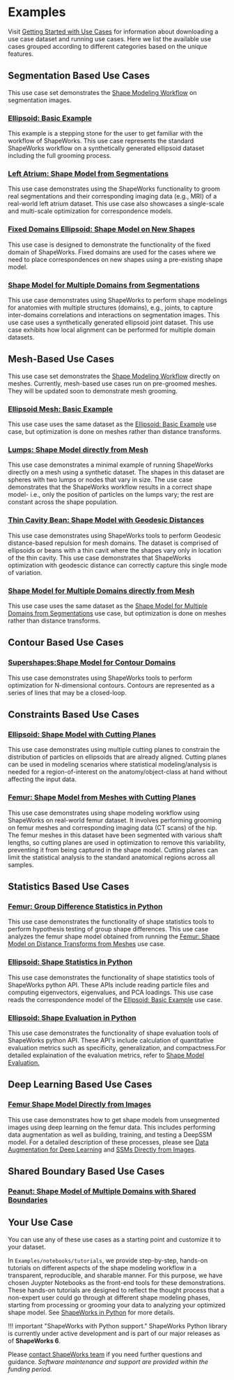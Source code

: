 # Examples

Visit [Getting Started with Use Cases](../use-cases/use-cases.md) for information about downloading a use case dataset and running use cases.
Here we list the available use cases grouped according to different categories based on the unique features.

## Segmentation Based Use Cases
This use case set demonstrates the [Shape Modeling Workflow](../getting-started/workflow.md) on segmentation images. 

### [Ellipsoid: Basic Example](../use-cases/segmentation-based/ellipsoid.md)
This example is a stepping stone for the user to get familiar with the workflow of ShapeWorks. This use case represents the standard ShapeWorks workflow on a synthetically generated ellipsoid dataset including the full grooming process.

### [Left Atrium: Shape Model from Segmentations](../use-cases/segmentation-based/left-atrium.md)
This use case demonstrates using the ShapeWorks functionality to groom real segmentations and their corresponding imaging data (e.g., MRI) of a real-world left atrium dataset. This use case also showcases a single-scale and multi-scale optimization for correspondence models.

### [Fixed Domains Ellipsoid: Shape Model on New Shapes](../use-cases/segmentation-based/fixed-domain-ellipsoid.md)
This use case is designed to demonstrate the functionality of the fixed domain of ShapeWorks. Fixed domains are used for the cases where we need to place correspondences on new shapes using a pre-existing shape model. 

### [Shape Model for Multiple Domains from Segmentations](../use-cases/segmentation-based/ellipsoid-multiple-domain.md)
This use case demonstrates using ShapeWorks to perform shape modelings for anatomies with multiple structures (domains), e.g., joints, to capture inter-domains correlations and interactions on segmentation images. This use case uses a synthetically generated ellipsoid joint dataset. This use case exhibits how local alignment can be performed for multiple domain datasets.


## Mesh-Based Use Cases
This use case set demonstrates the [Shape Modeling Workflow](../getting-started/workflow.md) directly on meshes. Currently, mesh-based use cases run on pre-groomed meshes. They will be updated soon to demonstrate mesh grooming.

### [Ellipsoid Mesh: Basic Example](../use-cases/mesh-based/ellipsoid_mesh.md)
This use case uses the same dataset as the [Ellipsoid: Basic Example](../use-cases/segmentation-based/ellipsoid.md) use case, but optimization is done on meshes rather than distance transforms. 

### [Lumps: Shape Model directly from Mesh](../use-cases/mesh-based/lumps.md)
This use case demonstrates a minimal example of running ShapeWorks directly on a mesh using a synthetic dataset. The shapes in this dataset are spheres with two lumps or nodes that vary in size. The use case demonstrates that the ShapeWorks workflow results in a correct shape model- i.e., only the position of particles on the lumps vary; the rest are constant across the shape population.

### [Thin Cavity Bean: Shape Model with Geodesic Distances](../use-cases/mesh-based/thin-cavity-bean.md)
This use case demonstrates using ShapeWorks tools to perform Geodesic distance-based repulsion for mesh domains. The dataset is comprised of ellipsoids or beans with a thin cavit where the shapes vary only in location of the thin cavity. This use case demonstrates that ShapeWorks optimization with geodescic distance can correctly capture this single mode of variation.

### [Shape Model for Multiple Domains directly from Mesh](../use-cases/mesh-based/ellipsoid-multiple-domain-mesh.md)
This use case uses the same dataset as the [Shape Model for Multiple Domains from Segmentations](../use-cases/segmentation-based/ellipsoid-multiple-domain.md) use case, but optimization is done on meshes rather than distance transforms.  

## Contour Based Use Cases
### [Supershapes:Shape Model for Contour Domains](../use-cases/contour-based/supershapes-contour.md)
This use case demonstrates using ShapeWorks tools to perform optimization for N-dimensional contours. Contours are represented as a series of lines that may be a closed-loop. 

## Constraints Based Use Cases
### [Ellipsoid: Shape Model with Cutting Planes](../use-cases/constraint-based/ellipsoid-cutting-planes.md)
This use case demonstrates using multiple cutting planes to constrain the distribution of particles on ellipsoids that are already aligned. Cutting planes can be used in modeling scenarios where statistical modeling/analysis is needed for a region-of-interest on the anatomy/object-class at hand without affecting the input data. 

### [Femur: Shape Model from Meshes with Cutting Planes](../use-cases/constraint-based/femur-cutting-planes.md)
This use case demonstrates using shape modeling workflow using ShapeWorks on real-world femur dataset. It involves performing grooming on femur meshes and corresponding imaging data (CT scans) of the hip. The femur meshes in this dataset have been segmented with various shaft lengths, so cutting planes are used in optimization to remove this variability, preventing it from being captured in the shape model. Cutting planes can limit the statistical analysis to the standard anatomical regions across all samples.

## Statistics Based Use Cases
### [Femur: Group Difference Statistics in Python](../use-cases/stats-based/femur-pvalues.md)
This use case demonstrates the functionality of shape statistics tools to perform hypothesis testing of group shape differences. This use case analyzes the femur shape model obtained from running the [Femur: Shape Model on Distance Transforms from Meshes](../use-cases/mesh-based/femur.md) use case. 

### [Ellipsoid: Shape Statistics in Python](../use-cases/stats-based/ellipsoid-pca.md)
This use case demonstrates the functionality of shape statistics tools of ShapeWorks python API. These APIs include reading particle files and computing eigenvectors, eigenvalues, and PCA loadings. This use case reads the correspondence model of the [Ellipsoid: Basic Example](../use-cases/segmentation-based/ellipsoid.md) use case. 

### [Ellipsoid: Shape Evaluation in Python](../use-cases/stats-based/ellipsoid-evaluate.md)
This use case demonstrates the functionality of shape evaluation tools of ShapeWorks python API. These API's include calculation of quantitative evaluation metrics such as specificity, generalization, and compactness.For detailed explaination of the evaluation metrics, refer to [Shape Model Evaluation.](../new/ssm-eval.md) 

## Deep Learning Based Use Cases
### [Femur Shape Model Directly from Images](../use-cases/deep-learning-based/deep-ssm-femur.md)
This use case demonstrates how to get shape models from unsegmented images using deep learning on the femur data. This includes performing data augmentation as well as building, training, and testing a DeepSSM model. For a detailed description of these processes, please see [Data Augmentation for Deep Learning](../deep-learning/data-augmentation.md) and [SSMs Directly from Images](../deep-learning/deep-ssm.md).

## Shared Boundary Based Use Cases
### [Peanut: Shape Model of Multiple Domains with Shared Boundaries](../use-cases/shared-boundary-based/peanut.md)

## Your Use Case

You can use any of these use cases as a starting point and customize it to your dataset. 

In `Examples/notebooks/tutorials`, we provide step-by-step, hands-on tutorials on different aspects of the shape modeling workflow in a transparent, reproducible, and sharable manner. For this purpose, we have chosen Juypter Notebooks as the front-end tools for these demonstrations. These hands-on tutorials are designed to reflect the thought process that a non-expert user could go through at different shape modeling phases, starting from processing or grooming your data to analyzing your optimized shape model. See [ShapeWorks in Python](../new/shapeworks-python.md) for more details.

!!! important "ShapeWorks with Python support."
    ShapeWorks Python library is currently under active development and is part of our major releases as of **ShapeWorks 6**. 


Please [contact ShapeWorks team](../about/contact.md) if you need further questions and guidance. _Software maintenance and support are provided within the funding period._
